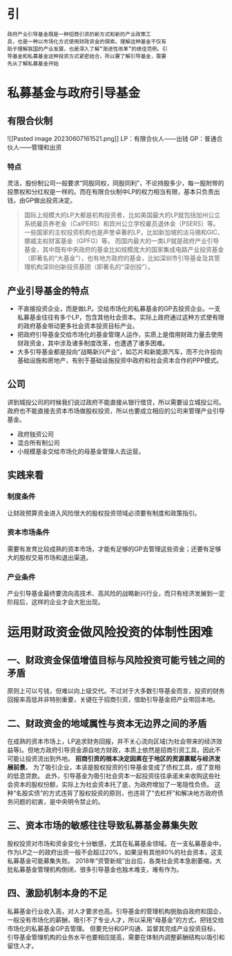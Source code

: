 # 引
```
政府产业引导基金既是一种招商引资的新方式和新的产业政策工
具，也是一种以市场化方式使用财政资金的探索。理解这种基金不仅有
助于理解我国的产业发展，也是深入了解“渐进性改革”的绝佳范例。引
导基金和私募基金这种投资方式紧密结合，所以要了解引导基金，需要
先从了解私募基金开始
```
# 私募基金与政府引导基金
## 有限合伙制
![[Pasted image 20230607161521.png]]
LP：有限合伙人——出钱
GP：普通合伙人——管理和出资
### 特点
灵活，股份制公司一般要求“同股同权，同股同利”，不论持股多少，每一股附带的投票权和分红权是一样的。而在有限合伙制中LP的权力相当有限，基本只负责出钱，由GP做出投资决定。
>国际上规模大的LP大都是机构投资者，比如美国最大的LP就包括加州公立系统雇员养老金（CalPERS）和宾州公立学校雇员退休金（PSERS）等。一些国家的主权投资机构也是声誉卓著的LP，比如新加坡的淡马锡和GIC、挪威主权财富基金（GPFG）等。
>而国内最大的一类LP就是政府产业引导基金，其中既有中央政府的基金比如规模庞大的国家集成电路产业投资基金（即著名的“大基金”），也有地方政府的基金，比如深圳市引导基金及其管理机构深圳创新投资基团（即著名的“深创投”）。

## 产业引导基金的特点
- 不直接投资企业，而是做LP。交给市场化的私募基金的GP去投资企业。一支私募基金往往有多个LP，包含其他社会资本。实际上政府通过这种方式使有限的政府基金带动更多社会资本投资目标产业。
- 把政府引导基金交给市场化的基金管理人运作，实质上是借用财政力量去使用财政资金，其中涉及诸多制度改革，也遭遇了诸多困难。
- 大多引导基金都是投向“战略新兴产业”，如芯片和新能源汽车，而不允许投向基础设施和房地产，有别于基础设施投资中政府和社会资本合作的PPP模式。
## 公司
讲到城投公司的时候我们说过政府不能直接从银行借贷，所以需要设立城投公司。政府也不能直接去资本市场做股权投资，所以也要成立相应的公司来管理产业引导基金。
- 政府独资公司
- 混合所有制公司
- 小规模基金交给市场化的母基金管理人去运营。
## 实践来看
### 制度条件
让财政预算资金进入风险很大的股权投资领域必须要有制度和政策指引。
### 资本市场条件
需要有发育比较成熟的资本市场，才能有足够的GP去管理这些资金；还要有足够大的股权交易市场和退出渠道。
### 产业条件
产业引导基金最终要流向高技术、高风险的战略新兴行业，而只有经济发展到一定阶段后，这样的企业才会大批出现。
# 运用财政资金做风险投资的体制性困难
## 一、财政资金保值增值目标与风险投资可能亏钱之间的矛盾
原则上可以亏钱，但难以向上级交代。不过对于大多数引导基金而言，投资的财务回报率高低并非特别重要，关键在于招商引资，借助引导基金把产业带回本地。
## 二、财政资金的地域属性与资本无边界之间的矛盾
在成熟的资本市场上，LP追求财务回报，并不关心流向区域(为社会带来的经济效益等)。但地方政府引导资金源自地方财政，本质上依然是招商引资工具，因此不可能让投资流出到外地。
**招商引资的根本决定因素在于地区的资源禀赋与经济发展前景**。
为了吸引企业，本该是股权投资的引导基金变成了债权工具，成了变相的低息贷款。
此外，引导基金为吸引社会资本一起投资往往承诺未来收购这些社会资本的股权份额，实际上为社会资本托了底，为政府增加了一笔隐性负债。
这种“名股实债”的方式违背了股权投资的原则，也违背了“去杠杆”和解决地方政府债务问题的初衷，是中央明令禁止的。
## 三、资本市场的敏感往往导致私募基金募集失败
股权投资对市场和资金变化十分敏感，尤其在私募基金领域。在一支私募基金中，作为LP之一的政府出资一般不会超过20%，如果没有其他80%的社会资本，这支私募基金可能募集失败。
2018年“资管新规”出台后，各类社会资本急剧萎缩，大批私募基金管理机构倒闭，很多引导基金也独木难支，难有作为。
## 四、激励机制本身的不足
私募基金行业收入高，对人才要求也高。引导基金的管理机构脱胎自政府和国企，一般没有市场化的薪酬，吸引不了专业人才，所以采用“母基金”的方式，把钱交给市场化的私募基金GP去管理。
但要充分和GP沟通、监督其完成产业投资目标，引导基金管理机构的业务水平也要相应提高，需要在体制内调整薪酬结构以吸引和留住人才。